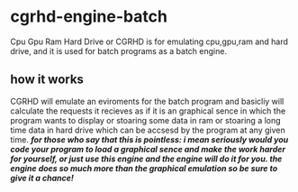 # cgrhd-engine-batch
Cpu Gpu Ram Hard Drive or CGRHD is for emulating cpu,gpu,ram and hard drive, and it is used for batch programs as a batch engine.

## how it works
CGRHD will emulate an eviroments for the batch program and basicliy will calculate the requests it recieves as if it is an graphical sence in which the program wants
to display or stoaring some data in ram or stoaring a long time data in hard drive which can be accsesd by the program at any given time.
***for those who say that this is pointless: i mean seriously would you code your program to load a graphical sence and make the work harder for yourself, or just use this engine and the engine will do it for you. the engine does so much more than the graphical emulation so be sure to give it a chance!***
